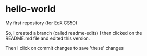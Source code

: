 # hello-world
My first repository (for EdX CS50)

So, I created a branch (called readme-edits) 
I then clicked on the README.md file and edited this version.

Then I click on commit changes to save 'these' changes
